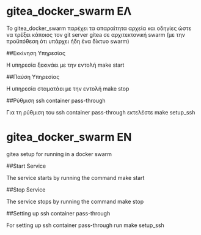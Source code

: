 # gitea_docker_swarm ΕΛ

Το gitea_docker_swarm παρέχει τα απαραίτητα αρχεία και οδηγίες ώστε να τρέξει κάποιος τον git server gitea σε αρχιτεκτονική swarm (με την προϋπόθεση ότι υπάρχει ήδη ένα δίκτυο swarm)

##Εκκίνηση Υπηρεσίας

Η υπηρεσία ξεκινάει με την εντολή make start

##Παύση Υπηρεσίας

Η υπηρεσία σταματάει με την εντολή make stop

##Ρύθμιση ssh container pass-through

Για τη ρύθμιση του ssh container pass-through εκτελέστε make setup_ssh

# gitea_docker_swarm EN

gitea setup for running in a docker swarm

##Start Service

The service starts by running the command make start

##Stop Service

The service stops by running the command make stop

##Setting up ssh container pass-through

For setting up ssh container pass-through run make setup_ssh
